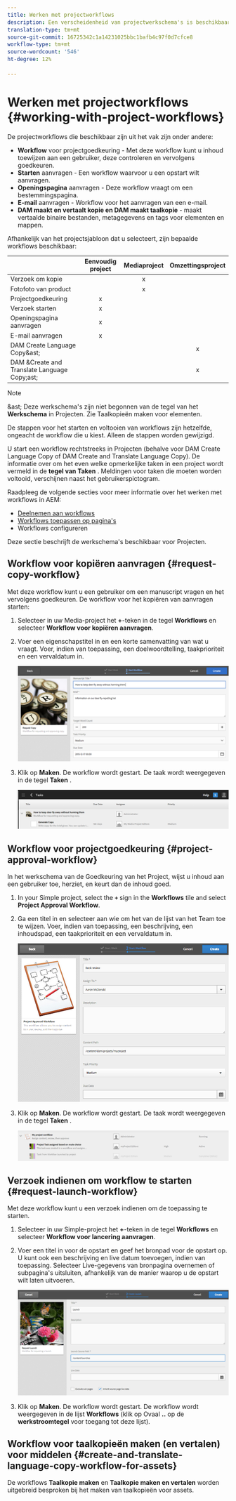 ```yaml
---
title: Werken met projectworkflows
description: Een verscheidenheid van projectwerkschema's is beschikbaar uit de doos.
translation-type: tm+mt
source-git-commit: 16725342c1a14231025bbc1bafb4c97f0d7cfce8
workflow-type: tm+mt
source-wordcount: '546'
ht-degree: 12%

---
```



# Werken met projectworkflows {#working-with-project-workflows}

De projectworkflows die beschikbaar zijn uit het vak zijn onder andere:

* **Workflow** voor projectgoedkeuring - Met deze workflow kunt u inhoud toewijzen aan een gebruiker, deze controleren en vervolgens goedkeuren.
* **Starten** aanvragen - Een workflow waarvoor u een opstart wilt aanvragen.
* **Openingspagina** aanvragen - Deze workflow vraagt om een bestemmingspagina.
* **E-mail** aanvragen - Workflow voor het aanvragen van een e-mail.
* **DAM maakt en vertaalt kopie en DAM maakt taalkopie** - maakt vertaalde binaire bestanden, metagegevens en tags voor elementen en mappen.

Afhankelijk van het projectsjabloon dat u selecteert, zijn bepaalde workflows beschikbaar:

|  | **Eenvoudig project** | **Mediaproject** | **Omzettingsproject** |
|---|:-:|:-:|:-:|
| Verzoek om kopie |  | x |  |
| Fotofoto van product |  | x |  |
| Projectgoedkeuring | x |  |  |
| Verzoek starten | x |  |  |
| Openingspagina aanvragen | x |  |  |
| E-mail aanvragen | x |  |  |
| DAM Create Language Copy&amp;ast; |  |  | x |
| DAM &amp;Create and Translate Language Copy;ast; |  |  | x |

>[!NOTE]
>
>&amp;ast; Deze werkschema&#39;s zijn niet begonnen van de tegel van het **Werkschema** in Projecten. Zie Taalkopieën maken voor elementen.
<!--
>&ast; These workflows are not started from the **Workflow** tile in Projects. See [Creating Language Copies for Assets.](/help/sites-administering/tc-manage.md)
-->

De stappen voor het starten en voltooien van workflows zijn hetzelfde, ongeacht de workflow die u kiest. Alleen de stappen worden gewijzigd.

U start een workflow rechtstreeks in Projecten (behalve voor DAM Create Language Copy of DAM Create and Translate Language Copy). De informatie over om het even welke opmerkelijke taken in een project wordt vermeld in de **tegel van Taken** . Meldingen voor taken die moeten worden voltooid, verschijnen naast het gebruikerspictogram.

Raadpleeg de volgende secties voor meer informatie over het werken met workflows in AEM:

* [Deelnemen aan workflows](/help/sites-cloud/authoring/workflows/participating.md)
* [Workflows toepassen op pagina&#39;s](/help/sites-cloud/authoring/workflows/applying.md)
* Workflows configureren <!--* [Configuring workflows](/help/sites-administering/workflows.md)-->

Deze sectie beschrijft de werkschema&#39;s beschikbaar voor Projecten.

## Workflow voor kopiëren aanvragen {#request-copy-workflow}

Met deze workflow kunt u een gebruiker om een manuscript vragen en het vervolgens goedkeuren. De workflow voor het kopiëren van aanvragen starten:

1. Selecteer in uw Media-project het **+**-teken in de tegel **Workflows** en selecteer **Workflow voor kopiëren aanvragen**.
1. Voer een eigenschapstitel in en een korte samenvatting van wat u vraagt. Voer, indien van toepassing, een doelwoordtelling, taakprioriteit en een vervaldatum in.

   ![Kopieerwerkstroom aanvragen](/help/sites-cloud/authoring/assets/projects-request-copy.png)

1. Klik op **Maken**. De workflow wordt gestart. De taak wordt weergegeven in de tegel **Taken** .

   ![Verzoek om kopie toegevoegd](/help/sites-cloud/authoring/assets/projects-request-copy-add.png)

## Workflow voor projectgoedkeuring {#project-approval-workflow}

In het werkschema van de Goedkeuring van het Project, wijst u inhoud aan een gebruiker toe, herziet, en keurt dan de inhoud goed.

1. In your Simple project, select the **`+`** sign in the **Workflows** tile and select **Project Approval Workflow**.
1. Ga een titel in en selecteer aan wie om het van de lijst van het Team toe te wijzen. Voer, indien van toepassing, een beschrijving, een inhoudspad, een taakprioriteit en een vervaldatum in.

   ![Goedkeuring aanvragen](/help/sites-cloud/authoring/assets/projects-approval.png)

1. Klik op **Maken**. De workflow wordt gestart. De taak wordt weergegeven in de tegel **Taken** .

   ![Goedkeuring aanvragen](/help/sites-cloud/authoring/assets/projects-approval-add.png)

## Verzoek indienen om workflow te starten {#request-launch-workflow}

Met deze workflow kunt u een verzoek indienen om de toepassing te starten.

1. Selecteer in uw Simple-project het **+**-teken in de tegel **Workflows** en selecteer **Workflow voor lancering aanvragen**.
1. Voer een titel in voor de opstart en geef het bronpad voor de opstart op. U kunt ook een beschrijving en live datum toevoegen, indien van toepassing. Selecteer Live-gegevens van bronpagina overnemen of subpagina&#39;s uitsluiten, afhankelijk van de manier waarop u de opstart wilt laten uitvoeren.

   ![Verzoek starten](/help/sites-cloud/authoring/assets/projects-request-launch.png)

1. Klik op **Maken**. De workflow wordt gestart. De workflow wordt weergegeven in de lijst **Workflows** (klik op Ovaal **..** op de **werkstroomtegel** voor toegang tot deze lijst).

## Workflow voor taalkopieën maken (en vertalen) voor middelen {#create-and-translate-language-copy-workflow-for-assets}

De workflows **Taalkopie maken** en **Taalkopie maken en vertalen** worden uitgebreid besproken bij het maken van taalkopieën voor assets.
